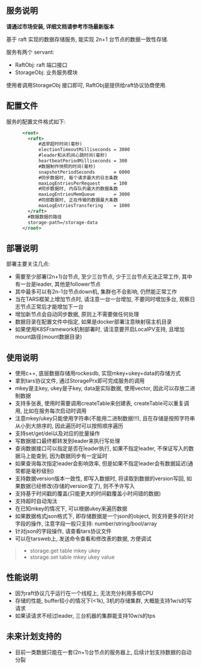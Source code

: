 
## 服务说明

**请通过市场安装, 详细文档请参考市场最新版本**

基于 raft 实现的数据存储服务, 能实现 2n+1 台节点的数据一致性存储.

服务有两个 servant:

- RaftObj: raft 端口接口
- StorageObj: 业务服务模块

使用者调用StorageObj 接口即可, RaftObj是提供给raft协议协商使用.

## 配置文件

服务的配置文件格式如下:
```xml
      <root>
        <raft>
            #选举超时时间(毫秒) 
            electionTimeoutMilliseconds = 3000
            #leader和从机间心跳时间(毫秒)
            heartbeatPeriodMilliseconds = 300
            #数据制作快照的时间(毫秒)
            snapshotPeriodSeconds       = 6000
            #同步数据时, 每个请求最大的日志条数
            maxLogEntriesPerRequest     = 100
            #同步数据时, 内存队列最大的数据条数
            maxLogEntriesMemQueue       = 3000
            #同部数据时, 正在传输的数据最大条数
            maxLogEntriesTransfering    = 1000
        </raft>
        #数据数据的路径
        storage-path=/storage-data
      </root>
```

## 部署说明

部署主要关注几点:
- 需要至少部署(2n+1)台节点, 至少三台节点, 少于三台节点无法正常工作, 其中有一台是leader, 其他是follower节点
- 其中最多可以有2n-1台节点down机, 集群也不会影响, 仍然能正常工作
- 当在TARS框架上增加节点时, 请注意一台一台增加, 不要同时增加多台, 观察日志节点正常后才能增加下一台
- 增加新节点会自动同步数据, 原则上不需要做任何处理
- 数据目录在配置文件中指定, 如果是docker部署注意映射宿主机目录
- 如果使用K8SFramework机制部署时, 请注意要开启LocalPV支持, 且增加mount路径(mount数据目录)

## 使用说明

- 使用c++, 底层数据存储用rockesdb, 实现mkey+ukey+data的存储方式
- 拿到tars协议文件, 通过StoragePrx即可完成服务的调用
- mkey是主key, ukey是子key, data是实际数据, 使用vector<byte>, 因此可以存放二进制数据
- 支持多张表, 使用时需要调用createTable来创建表, createTable可以重复调用, 比如在服务每次启动时调用
- 注意mkey/ukey只能使用字符串(不能用二进制数据!!!), 且在存储是按照字符串从小到大排序的, 因此遍历时可以按照顺序遍历
- 支持set/get/del以及对应的批量操作
- 写数据接口最终都转发到leader来执行写处理
- 查询数据接口可以指定是否在leader执行, 如果不指定leader, 不保证写入的数据马上能查到, 因为数据同步有一定延时
- 如果查询每次指定leader会影响效率, 但是如果不指定leader会有数据延迟(通常都是毫秒级别) 
- 支持数据version版本一致性, 即写入数据时, 将读取到数据的version写回, 如果数据已经修改(存储的version变了), 则不予许写入
- 支持基于时间戳的覆盖(只能更大的时间戳覆盖小时间错的数据)
- 支持超时自动淘汰
- 在已知mkey的情况下, 可以根据ukey来遍历数据
- 如果数据格式json格式下, 即存储数据是一个json的object, 则支持更多的针对字段的操作, 注意字段一般只支持: number/string/bool/array
- 针对json的字段操作, 请查看tars协议文件
- 可以在tarsweb上, 发送命令查看和修改表的数据, 方便调试
 >- storage.get table mkey ukey
 >- storage.set table mkey ukey value

## 性能说明

- 因为raft协议几乎运行在一个线程上, 无法充分利用多核CPU 
- 存储的性能, buffer较小的情况下(<1k), 3机的存储集群, 大概能支持1w/s的写请求
- 如果读请求不经过leader, 三台机器的集群能支持10w/s的tps

## 未来计划支持的

- 目前一类数据只能在一套(2n+1)台节点的服务器上, 后续计划支持数据的自动分裂